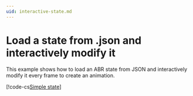 ```yaml
---
uid: interactive-state.md
---
```


# Load a state from .json and interactively modify it

This example shows how to load an ABR state from JSON and interactively modify it every frame to create an animation.

[!code-cs[Simple state](../../../Samples~/InteractiveState/Scripts/InteractiveState.cs)]